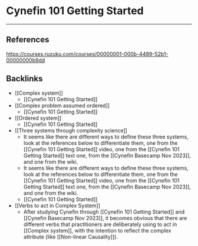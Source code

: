 # Cynefin 101 Getting Started

---
## References

https://courses.ruzuku.com/courses/00000001-000b-4489-52b1-00000000b9dd

## Backlinks
* [[Complex system]]
	* [[Cynefin 101 Getting Started]]
* [[Complex problem assumed ordered]]
	* [[Cynefin 101 Getting Started]]
* [[Ordered system]]
	* [[Cynefin 101 Getting Started]]
* [[Three systems through complexity science]]
	* It seems like there are different ways to define these three systems, look at the references below to differentiate them, one from the [[Cynefin 101 Getting Started]] video, one from the [[Cynefin 101 Getting Started]] text one, from the [[Cynefin Basecamp Nov 2023]], and one from the wiki.
	* It seems like there are different ways to define these three systems, look at the references below to differentiate them, one from the [[Cynefin 101 Getting Started]] video, one from the [[Cynefin 101 Getting Started]] text one, from the [[Cynefin Basecamp Nov 2023]], and one from the wiki.
	* [[Cynefin 101 Getting Started]]
* [[Verbs to act in Complex System]]
	* After studying Cynefin through [[Cynefin 101 Getting Started]] and [[Cynefin Basecamp Nov 2023]], it becomes obvious that there are different verbs that practitioners are deliberately using to act in [[Complex system]], with the intention to reflect the complex attribute (like [[Non-linear Causality]]).

<!-- #evergreen -->

<!-- {BearID:954F6F75-B9B8-4377-89F8-D62E9B1B78CB} -->
